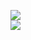 [![](https://img.shields.io/badge/Made%20With-Github%20Spray-lightgrey.svg?style=for-the-badge&logo=github)](https://github.com/Annihil/github-spray#20317)  
[![](https://i.imgur.com/2DrTn0Z.gif)](https://github.com/Annihil/github-spray)